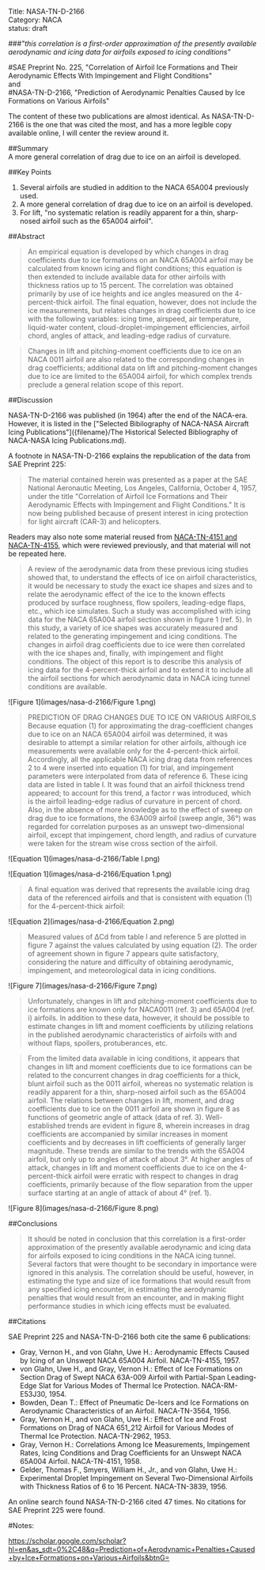 Title: NASA-TN-D-2166  
Category: NACA  
status: draft  

###_"this correlation is a first-order approximation of the presently available aerodynamic and icing data for airfoils exposed to icing conditions"_  

#SAE Preprint No. 225, "Correlation of Airfoil Ice Formations and Their Aerodynamic Effects With Impingement and Flight Conditions"  
and  
#NASA-TN-D-2166, "Prediction of Aerodynamic Penalties Caused by Ice Formations on Various Airfoils"  

The content of these two publications are almost identical. 
As NASA-TN-D-2166 is the one that was cited the most, 
and has a more legible copy available online, 
I will center the review around it. 

##Summary  
A more general correlation of drag due to ice on an airfoil is developed.  

##Key Points  
1. Several airfoils are studied in addition to the NACA 65A004 previously used.  
2. A more general correlation of drag due to ice on an airfoil is developed.  
3. For lift, "no systematic relation is readily apparent for a thin, sharp-nosed airfoil
such as the 65A004 airfoil".  

##Abstract  

>An empirical equation is developed by which changes in drag coefficients due to ice formations
on an NACA 65A004 airfoil may be calculated from known icing and flight conditions;
this equation is then extended to include available data for other airfoils with thickness
ratios up to 15 percent.
The correlation was obtained primarily by use of ice heights and ice angles measured
on the 4-percent-thick airfoil.
The final equation, however, does not include the ice measurements, but relates
changes in drag coefficients due to ice with the following variables:
icing time, airspeed, air temperature, liquid-water content, 
cloud-droplet-impingement efficiencies, airfoil chord, angles of attack,
and leading-edge radius of curvature.  

>Changes in lift and pitching-moment
coefficients due to ice on an NACA 0011 airfoil
are also related to the corresponding changes
in drag coefficients;
additional data on lift and pitching-moment changes
due to ice are limited to the 65A004 airfoil,
for which complex trends preclude a general relation scope of this report.

##Discussion

NASA-TN-D-2166 was published (in 1964) after the end of the NACA-era. 
However, it is listed in the ["Selected Bibilography of NACA-NASA Aircraft Icing Publications"]({filename}/The Historical Selected Bibliography of NACA-NASA Icing Publications.md).  

A footnote in NASA-TN-D-2166 explains the republication of the data from SAE Preprint 225: 

> The material contained herein was presented as a paper at the 
SAE National Aeronautic Meeting, 
Los Angeles, California, October 4, 1957, 
under the title "Correlation of Airfoil Ice Formations and Their Aerodynamic 
Effects with Impingement and Flight Conditions." 
It is now being published because of present interest in icing protection 
for light aircraft (CAR-3) and helicopters.

Readers may also note some material reused from [NACA-TN-4151 and NACA-TN-4155]({filename}NACA-TN-4151.md),
which were reviewed previously, and that material will not be repeated here. 

>A review of the aerodynamic data from these previous icing studies showed
that, to understand the effects of ice on airfoil characteristics,
it would be
necessary to study the exact ice shapes and sizes and to relate the aerodynamic
effect of the ice to the known effects produced by surface roughness, flow
spoilers, leading-edge flaps, etc., which ice simulates. 
Such a study was accomplished with icing data for the NACA 65A004 airfoil
section shown in figure 1 (ref. 5). 
In this study, a variety of ice shapes was accurately measured and related 
to the generating impingement and icing conditions. 
The changes in airfoil
drag coefficients due to ice were then correlated with the ice shapes and, 
finally, with impingement and flight conditions. 
The object of this report is to
describe this analysis of icing data for the 4-percent-thick airfoil
and to extend it to include all the airfoil
sections for which aerodynamic data in NACA
icing tunnel conditions are available.

![Figure 1](images/nasa-d-2166/Figure 1.png)  

>PREDICTION OF DRAG CHANGES DUE TO ICE ON VARIOUS AIRFOILS  
Because equation (1) for approximating the drag-coefficient
changes due to ice on an NACA 65A004 airfoil was determined, 
it was desirable to attempt a similar relation for other airfoils,
although ice measurements were available only
for the 4-percent-thick airfoil.
Accordingly, all the applicable NACA icing drag
data from references 2 to 4 were inserted into equation (1) for trial,
and impingement parameters were interpolated from data of reference 6. 
These icing data are listed in table I. It was found that an airfoil
thickness trend appeared; 
to account for this trend, a factor r was introduced, which is the airfoil 
leading-edge radius of curvature in percent of chord. 
Also, in the absence
of more knowledge as to the effect of sweep on drag due to ice formations, the
63A009 airfoil
(sweep angle, 36°) was regarded for correlation purposes as an unswept 
two-dimensional airfoil,
except that impingement, chord length, and radius
of curvature were taken for the stream wise cross section of the airfoil.  

![Equation 1](images/nasa-d-2166/Table I.png)  

![Equation 1](images/nasa-d-2166/Equation 1.png)  

>A final equation was derived that represents the available icing drag data
of the referenced airfoils
and that is consistent with equation (1) for the
4-percent-thick airfoil:  

![Equation 2](images/nasa-d-2166/Equation 2.png)  

>Measured values of ΔCd from table I and reference 5 are plotted in figure 7 
against the values calculated by using equation (2). 
The order of agreement shown in figure 7 appears quite satisfactory, 
considering the nature and difficulty of obtaining aerodynamic, impingement, 
and meteorological data in icing conditions.

![Figure 7](images/nasa-d-2166/Figure 7.png)  

>Unfortunately, changes in lift
and pitching-moment coefficients due to ice
formations are known only for NACA0011 (ref. 3) and 65A004 (ref. i) airfoils.
In addition to these data, however, it should be possible to estimate changes in
lift and moment coefficients by utilizing
relations in the published aerodynamic characteristics
of airfoils with and without flaps, spoilers, protuberances, etc.  

>From the limited data available in icing conditions, it appears that changes
in lift
and moment coefficients due to ice formations can be related to the 
concurrent changes in drag coefficients for a thick, blunt airfoil
such as the 0011 airfoil,
whereas no systematic relation is readily apparent for a thin, sharp-nosed airfoil
such as the 65A004 airfoil.
The relations between changes in lift,
moment, and drag coefficients due to ice on the 0011 airfoil
are shown in figure 8 as functions of geometric angle of attack (data of ref. 3). 
Well-established trends are evident in figure 8, 
wherein increases in drag coefficients are accompanied 
by similar increases in moment coefficients and by decreases in lift
coefficients of generally larger magnitude. These trends are
similar to the trends with the 65A004 airfoil,
but only up to angles of attack of
about 3°. At higher angles of attack, changes in lift and moment coefficients
due to ice on the 4-percent-thick airfoil
were erratic with respect to changes in
drag coefficients,
primarily because of the flow separation from the upper surface 
starting at an angle of attack of about 4° (ref. 1).

![Figure 8](images/nasa-d-2166/Figure 8.png)  

##Conclusions  

>It should be noted in conclusion that this correlation 
is a first-order approximation 
of the presently available aerodynamic and icing data 
for airfoils exposed to icing conditions in the NACA icing tunnel. 
Several factors that were thought to be secondary in importance were ignored in this analysis. 
The correlation should be useful, however, 
in estimating the type and size of ice formations that would result from any specified icing encounter, 
in estimating the aerodynamic penalties that would result from an encounter, 
and in making flight performance studies in which icing effects must be evaluated.

##Citations

SAE Preprint 225 and NASA-TN-D-2166 both cite the same 6 publications:  

- Gray, Vernon H., and von Glahn, Uwe H.: Aerodynamic Effects Caused by Icing of an Unswept NACA 65A004 Airfoil. NACA-TN-4155, 1957.  
- von Glahn, Uwe H., and Gray, Vernon H.: Effect of Ice Formations on Section Drag of Swept NACA 63A-009 Airfoil with Partial-Span Leading-Edge Slat for Various Modes of Thermal Ice Protection. NACA-RM-E53J30, 1954.  
- Bowden, Dean T.: Effect of Pneumatic De-Icers and Ice Formations on Aerodynamic Characteristics of an Airfoil. NACA-TN-3564, 1956.  
- Gray, Vernon H., and von Glahn, Uwe H.: Effect of Ice and Frost Formations on Drag of NACA 651_212 Airfoil for Various Modes of Thermal Ice Protection. NACA-TN-2962, 1953.  
- Gray, Vernon H.: Correlations Among Ice Measurements, Impingement Rates, Icing Conditions and Drag Coefficients for an Unswept NACA 65A004 Airfoil. NACA-TN-4151, 1958.  
- Gelder, Thomas F., Smyers, William H., Jr., and von Glahn, Uwe H.: Experimental Droplet Impingement on Several Two-Dimensional Airfoils with Thickness Ratios of 6 to 16 Percent. NACA-TN-3839, 1956.  

An online search found NASA-TN-D-2166 cited 47 times. 
No citations for SAE Preprint 225 were found. 

#Notes:

[^1]: Gray, Vernon H.: Correlation of Airfoil Ice Formations and Their Aerodynamic Effects With Impingement and Flight Conditions. SAE preprint No. 225 (paper presented at SAE National Aeronautics Meeting), October 1957.
I could not find a download this on the nrts, it is available at 
[https://archive.org/details/nasa_techdoc_19670083891/page/n19/mode/2up](https://archive.org/details/nasa_techdoc_19670083891/page/n19/mode/2up).  
[^2]: Gray, Vernon H.: Prediction of Aerodynamic Penalties Caused by Ice Formations on Various Airfoils. NASA-TN-D-2166, 1964. 
I could not find a download for this on the nrts, it is available at 
[https://archive.org/details/nasa_techdoc_19810068590](https://archive.org/details/nasa_techdoc_19810068590).  
[^3]: 
https://scholar.google.com/scholar?hl=en&as_sdt=0%2C48&q=Prediction+of+Aerodynamic+Penalties+Caused+by+Ice+Formations+on+Various+Airfoils&btnG=  

